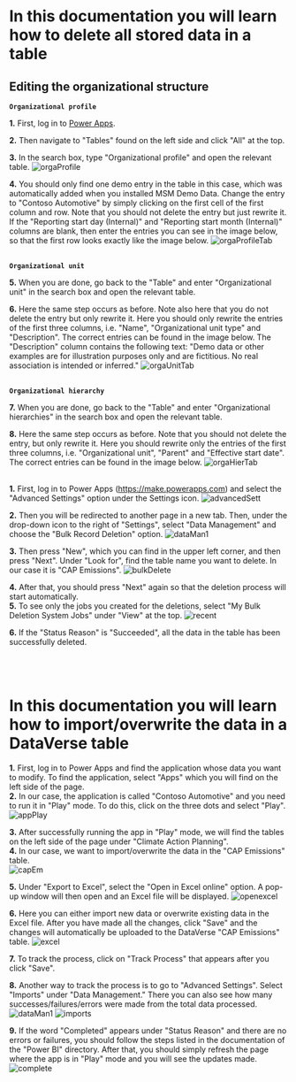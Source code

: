 # In this documentation you will learn how to delete all stored data in a table

## Editing the organizational structure

**`Organizational profile`**

**1.** First, log in to [Power Apps](https://make.powerapps.com/).

**2.** Then navigate to "Tables" found on the left side and click "All" at the top.

**3.** In the search box, type "Organizational profile" and open the relevant table.
  ![orgaProfile](https://github.com/shbxio/CAP/assets/43991954/f1b3530a-9a3a-408b-ab7b-5095c7278f88)

**4.** You should only find one demo entry in the table in this case, which was automatically added when you installed MSM Demo Data. Change the entry to "Contoso Automotive" by simply clicking on the first cell of the first column and row. Note that you should not delete the entry but just rewrite it. If the "Reporting start day (Internal)" and "Reporting start month (Internal)" columns are blank, then enter the entries you can see in the image below, so that the first row looks exactly like the image below.
  ![orgaProfileTab](https://github.com/shbxio/CAP/assets/43991954/038cf34f-60d9-41a1-aaeb-81b097663aaf)
<br />
<br />

**`Organizational unit`**  

**5.** When you are done, go back to the "Table" and enter "Organizational unit" in the search box and open the relevant table.

**6.** Here the same step occurs as before. Note also here that you do not delete the entry but only rewrite it. Here you should only rewrite the entries of the first three columns, i.e. "Name", "Organizational unit type" and "Description". The correct entries can be found in the image below. The "Description" column contains the following text: "Demo data or other examples are for illustration purposes only and are fictitious. No real association is intended or inferred."
  ![orgaUnitTab](https://github.com/shbxio/CAP/assets/43991954/918f48f5-875a-43af-a97e-540cf06f1b26)
<br />
<br />

**`Organizational hierarchy`**

**7.** When you are done, go back to the "Table" and enter "Organizational hierarchies" in the search box and open the relevant table.

**8.** Here the same step occurs as before. Note that you should not delete the entry, but only rewrite it. Here you should rewrite only the entries of the first three columns, i.e. "Organizational unit", "Parent" and "Effective start date". The correct entries can be found in the image below.
  ![orgaHierTab](https://github.com/shbxio/CAP/assets/43991954/b76ac2df-7d4f-4c9b-9c88-71c8e6b4e56d)
<br />
<br />




**1.** First, log in to Power Apps (https://make.powerapps.com) and select the "Advanced Settings" option under the Settings icon.
![advancedSett](https://github.com/shbxio/CAP/assets/43991954/43ccf942-6bcf-4980-874d-cfa950669ee8)


**2.** Then you will be redirected to another page in a new tab. Then, under the drop-down icon to the right of "Settings", select "Data Management" and choose the "Bulk Record Deletion" option.
![dataMan1](https://github.com/shbxio/CAP/assets/43991954/70d5681d-3773-4187-9fb5-a01961332a91)


**3.** Then press "New", which you can find in the upper left corner, and then press "Next". Under "Look for", find the table name you want to delete. In our case it is "CAP Emissions".
![bulkDelete](https://github.com/shbxio/CAP/assets/43991954/4b3c5dfc-2c11-4fc4-a86d-0d7c9caba947)


**4.** After that, you should press "Next" again so that the deletion process will start automatically. <br>
**5.** To see only the jobs you created for the deletions, select "My Bulk Deletion System Jobs" under "View" at the top.
![recent](https://github.com/shbxio/CAP/assets/43991954/d553b9f5-a71e-4554-9d53-6cf621adaab4)


**6.** If the "Status Reason" is "Succeeded", all the data in the table has been successfully deleted.
<br> <br> <br> <br>


# In this documentation you will learn how to import/overwrite the data in a DataVerse table

**1.** First, log in to Power Apps and find the application whose data you want to modify. To find the application, select "Apps" which you will find on the left side of the page. <br>
**2.** In our case, the application is called "Contoso Automotive" and you need to run it in "Play" mode. To do this, click on the three dots and select "Play".
![appPlay](https://github.com/shbxio/CAP/assets/43991954/7e579118-ab14-441b-8442-0f1dbfb56f4d)


**3.** After successfully running the app in "Play" mode, we will find the tables on the left side of the page under "Climate Action Planning". <br>
**4.** In our case, we want to import/overwrite the data in the "CAP Emissions" table. <br>
![capEm](https://github.com/shbxio/CAP/assets/43991954/f82a5f17-6132-47fe-aa64-31d1791cbadd)


**5.** Under "Export to Excel", select the "Open in Excel online" option. A pop-up window will then open and an Excel file will be displayed.
![openexcel](https://github.com/shbxio/CAP/assets/43991954/81dac95e-ad17-4ece-83e8-364544054575)


**6.** Here you can either import new data or overwrite existing data in the Excel file. After you have made all the changes, click "Save" and the changes will automatically be uploaded to the DataVerse "CAP Emissions" table.
![excel](https://github.com/shbxio/CAP/assets/43991954/f8ab09ae-b31d-4290-8616-4e2b063eb594)

	
**7.** To track the process, click on "Track Process" that appears after you click "Save". 

**8.** Another way to track the process is to go to "Advanced Settings". Select "Imports" under "Data Management." There you can also see how many successes/failures/errors were made from the total data processed.
![dataMan1](https://github.com/shbxio/CAP/assets/43991954/68780ace-9e52-4805-8a9d-8c009d2f5e41)
![imports](https://github.com/shbxio/CAP/assets/43991954/ceff375c-55d7-4425-b48c-2a7db10d14da)


**9.** If the word "Completed" appears under "Status Reason" and there are no errors or failures, you should follow the steps listed in the documentation of the "Power BI" directory. After that, you should simply refresh the page where the app is in "Play" mode and you will see the updates made. <br>
![complete](https://github.com/shbxio/CAP/assets/43991954/dc785812-a411-49c0-bbfc-2bdea8b97127)

